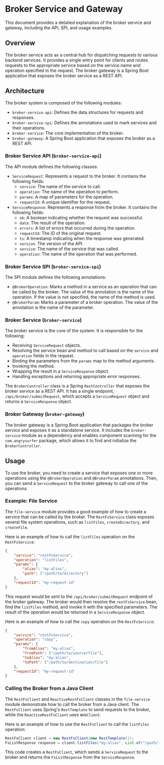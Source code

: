 
# Broker Service and Gateway

This document provides a detailed explanation of the broker service and gateway, including the API, SPI, and usage examples.

## Overview

The broker service acts as a central hub for dispatching requests to various backend services. It provides a single entry point for clients and routes requests to the appropriate service based on the service name and operation specified in the request. The broker gateway is a Spring Boot application that exposes the broker service as a REST API.

## Architecture

The broker system is composed of the following modules:

-   `broker-service-api`: Defines the data structures for requests and responses.
-   `broker-service-spi`: Defines the annotations used to mark services and their operations.
-   `broker-service`: The core implementation of the broker.
-   `broker-gateway`: A Spring Boot application that exposes the broker as a REST API.

### Broker Service API (`broker-service-api`)

The API module defines the following classes:

-   `ServiceRequest`: Represents a request to the broker. It contains the following fields:
    -   `service`: The name of the service to call.
    -   `operation`: The name of the operation to perform.
    -   `params`: A map of parameters for the operation.
    -   `requestId`: A unique identifier for the request.
-   `ServiceResponse`: Represents a response from the broker. It contains the following fields:
    -   `ok`: A boolean indicating whether the request was successful.
    -   `data`: The result of the operation.
    -   `errors`: A list of errors that occurred during the operation.
    -   `requestId`: The ID of the original request.
    -   `ts`: A timestamp indicating when the response was generated.
    -   `version`: The version of the API.
    -   `service`: The name of the service that was called.
    -   `operation`: The name of the operation that was performed.

### Broker Service SPI (`broker-service-spi`)

The SPI module defines the following annotations:

-   `@BrokerOperation`: Marks a method in a service as an operation that can be called by the broker. The value of the annotation is the name of the operation. If the value is not specified, the name of the method is used.
-   `@BrokerParam`: Marks a parameter of a broker operation. The value of the annotation is the name of the parameter.

### Broker Service (`broker-service`)

The broker service is the core of the system. It is responsible for the following:

-   Receiving `ServiceRequest` objects.
-   Resolving the service bean and method to call based on the `service` and `operation` fields in the request.
-   Binding the parameters from the `params` map to the method arguments.
-   Invoking the method.
-   Wrapping the result in a `ServiceResponse` object.
-   Handling exceptions and returning appropriate error responses.

The `BrokerController` class is a Spring `RestController` that exposes the broker service as a REST API. It has a single endpoint, `/api/broker/submitRequest`, which accepts a `ServiceRequest` object and returns a `ServiceResponse` object.

### Broker Gateway (`broker-gateway`)

The broker gateway is a Spring Boot application that packages the broker service and exposes it as a standalone service. It includes the `broker-service` module as a dependency and enables component scanning for the `com.angrysurfer` package, which allows it to find and initialize the `BrokerController`.

## Usage

To use the broker, you need to create a service that exposes one or more operations using the `@BrokerOperation` and `@BrokerParam` annotations. Then, you can send a `ServiceRequest` to the broker gateway to call one of the operations.

### Example: File Service

The `file-service` module provides a good example of how to create a service that can be called by the broker. The `RestFsService` class exposes several file system operations, such as `listFiles`, `createDirectory`, and `createFile`.

Here is an example of how to call the `listFiles` operation on the `RestFsService`:

```json
{
    "service": "restFsService",
    "operation": "listFiles",
    "params": {
        "alias": "my-alias",
        "path": ["/path/to/directory"]
    },
    "requestId": "my-request-id"
}
```

This request would be sent to the `/api/broker/submitRequest` endpoint of the broker gateway. The broker would then resolve the `restFsService` bean, find the `listFiles` method, and invoke it with the specified parameters. The result of the operation would be returned in a `ServiceResponse` object.

Here is an example of how to call the `copy` operation on the `RestFsService`:

```json
{
    "service": "restFsService",
    "operation": "copy",
    "params": {
        "fromAlias": "my-alias",
        "fromPath": ["/path/to/source/file"],
        "toAlias": "my-alias",
        "toPath": ["/path/to/destination/file"]
    },
    "requestId": "my-request-id"
}
```

### Calling the Broker from a Java Client

The `RestFsClient` and `ReactiveRestFsClient` classes in the `file-service` module demonstrate how to call the broker from a Java client. The `RestFsClient` uses Spring's `RestTemplate` to send requests to the broker, while the `ReactiveRestFsClient` uses `WebClient`.

Here is an example of how to use the `RestFsClient` to call the `listFiles` operation:

```java
RestFsClient client = new RestFsClient(new RestTemplate());
FsListResponse response = client.listFiles("my-alias", List.of("/path/to/directory"));
```

This code creates a `RestFsClient`, which sends a `ServiceRequest` to the broker and returns the `FsListResponse` from the `ServiceResponse`.

